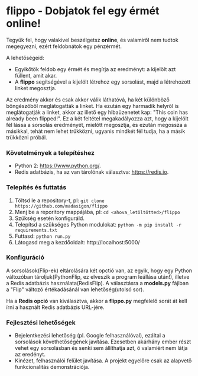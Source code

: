 # flippo - Dobjatok fel egy érmét online!
Tegyük fel, hogy valakivel beszélgetsz **online**, és valamiről nem tudtok megegyezni, ezért feldobnátok egy pénzérmét.

A lehetőségeid:
 - Egyikőtök feldob egy érmét és megírja az eredményt: a kijelölt azt füllent, amit akar.
 - A **flippo** segítségével a kijelölt létrehoz egy sorsolást, majd a létrehozott linket megosztja.

Az eredmény akkor és csak akkor válik láthatóvá, ha két különböző böngészőből meglátogatták a linket. Ha ezután egy harmadik helyről is meglátogatják a linket, akkor az illető egy hibaüzenetet kap: "This coin has already been flipped!".
Ez a két feltétel megakadályozza azt, hogy a kijelölt fél lássa a sorsolás eredményét, mielőtt megosztja, és ezután megossza a másikkal, tehát nem lehet trükközni, ugyanis mindkét fél tudja, ha a másik trükközni próbál.

### Követelmények a telepítéshez
 - Python 2: https://www.python.org/.
 - Redis adatbázis, ha az van tárolónak választva: https://redis.io.

### Telepítés és futtatás
 1. Töltsd le a repository-t, pl: `git clone https://github.com/madasigon/flippo`
 2. Menj be a reporitory mappájába, pl: `cd <ahova_letöltötted>/flippo`
 3. Szükség esetén konfiguráld.
 3. Telepítsd a szükséges Python modulokat: `python -m pip install -r requirements.txt`
 5. Futtasd: `python run.py`
 6. Látogasd meg a kezdőoldalt: http://localhost:5000/

### Konfiguráció
A sorsolások(Flip-ek) eltárolására két opctió van, az egyik, hogy egy Python változóban tároljuk(PythonFlip, ez elveszik a program leállása után!), illetve a Redis adatbázis használata(RedisFlip). A választásra a **models.py** fájlban a "Flip" változó értékadásánál van lehetőség(utolsó sor).

Ha a **Redis opció** van kiválasztva, akkor a **flippo.py** megfelelő sorát át kell írni a használt Redis adatbázis URL-jére.

### Fejlesztési lehetőségek
 - Bejelentkezési lehetőség (pl. Google felhasználóval), ezáltal a sorsolások követhetőségének javítása. Ezesetben akárhány ember részt vehet egy sorsolásban és senki sem állíthatja azt, ő valamiért nem látja az eredényt.
 - Kinézet, felhasználói felület javítása. A projekt egyelőre csak az alapvető funkcionalitás demonstrációja.
